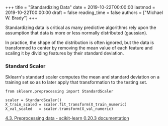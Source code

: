 +++
title = "Standardizing Data"
date = 2019-10-22T00:00:00
lastmod = 2019-10-22T00:00:00
draft = false
reading_time = false
authors = ["Michael W. Brady"]
+++

Standardizing data is critical as many predictive algorithms rely upon the assumption that data is more or less normally distributed (gaussian). 

In practice, the shape of the distribution is often ignored, but the data is transformed to center by removing the mean value of each feature and scaling it by dividing features by their standard deviation. 

### Standard Scaler

Sklearn's standard scaler computes the mean and standard deviation on a training set so as to later apply that transformation to the testing set. 

    from sklearn.preprocessing import StandardScaler
    
    scaler = StandardScaler()
    X_train_scaled = scaler.fit_transform(X_train_numeric)
    X_val_scaled   = scaler.transform(X_val_numeric)

[4.3. Preprocessing data - scikit-learn 0.20.3 documentation](https://scikit-learn.org/stable/modules/preprocessing.html)